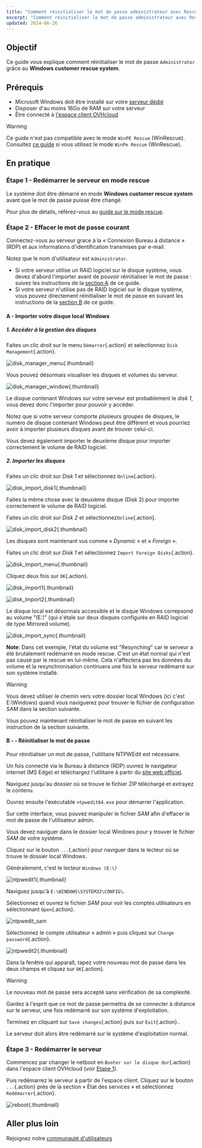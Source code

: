 ```yaml
---
title: "Comment réinitialiser le mot de passe administrateur avec Rescue-Customer-Windows"
excerpt: "Comment réinitialiser le mot de passe administrateur avec Rescue-Customer-Windows"
updated: 2024-06-26
---
```


## Objectif

Ce guide vous explique comment réinitialiser le mot de passe `Administrator` grâce au **Windows customer rescue system**.

## Prérequis

- Microsoft Windows doit être installé sur votre [serveur dédié](/links/bare-metal/bare-metal)
- Disposer d'au moins 16Go de RAM sur votre serveur
- Être connecté à [l'espace client OVHcloud](/links/manager)

> [!warning]
>
> Ce guide n'est pas compatible avec le mode `WinPE Rescue` (WinRescue).
> Consultez [ce guide](/pages/bare_metal_cloud/dedicated_servers/changing-admin-password-on-windows) si vous utilisez le mode `WinPe Rescue` (WinRescue).
>

## En pratique

### Étape 1 - Redémarrer le serveur en mode rescue <a name="step1"></a>

Le système doit être démarré en mode **Windows customer rescue system** avant que le mot de passe puisse être changé.

Pour plus de détails, référez-vous au [guide sur le mode rescue](/pages/bare_metal_cloud/dedicated_servers/rescue-customer-windows).

### Étape 2 - Effacer le mot de passe courant <a name="step2"></a>

Connectez-vous au serveur grace à la « Connexion Bureau à distance » (RDP) et aux informations d'identification transmises par e-mail.

Notez que le nom d'utilisateur est `Administrator`.

- Si votre serveur utilise un RAID logiciel sur le disque système, vous devez d'abord l'importer avant de pouvoir réinitialiser le mot de passe : suivez les instructions de la [section A](#sectionA) de ce guide.
- Si votre serveur n'utilise pas de RAID logiciel sur le disque système, vous pouvez directement réinitialiser le mot de passe en suivant les instructions de la [section B](#sectionB) de ce guide.

#### A - Importer votre disque local Windows <a name="sectionA"></a>

##### 1. Accéder à la gestion des disques

Faites un clic droit sur le menu `Démarrer`{.action} et selectionnez `Disk Management`{.action}.

![disk_manager_menu](images/disk_manager_menu.png){.thumbnail}

Vous pouvez désormais visualiser les disques et volumes du serveur.

![disk_manager_window](images/disk_manager_window1.png){.thumbnail}

Le disque contenant Windows sur votre serveur est probablement le *disk 1*, vous devez donc l'importer pour pouvoir y accéder.

Notez que si votre serveur comporte plusieurs groupes de disques, le numéro de disque contenant Windows peut être différent et vous pourriez avoir à importer plusieurs disques avant de trouver celui-ci.

Vous devez également importer le deuxième disque pour importer correctement le volume de RAID logiciel.

##### 2. Importer les disques

Faites un clic droit sur *Disk 1* et sélectionnez `Online`{.action}.

![disk_import_disk1](images/disk_manager_disk1on.png){.thumbnail}

Faites la même chose avec le deuxième disque (Disk 2) pour importer correctement le volume de RAID logiciel.

Faites un clic droit sur *Disk 2* et sélectionnez`Online`{.action}.

![disk_import_disk2](images/disk_manager_disk2on.png){.thumbnail}

Les disques sont maintenant vus comme « *Dynamic* » et « *Foreign* ».

Faites un clic droit sur *Disk 1* et sélectionnez `Import Foreign Disks`{.action}.

![disk_import_menu](images/disk_manager_diskimport.png){.thumbnail}

Cliquez deux fois sur `OK`{.action}.

![disk_import1](images/disk_import1.png){.thumbnail}

![disk_import2](images/disk_import2.png){.thumbnail}

Le disque local est désormais accessible et le disque Windows correpsond au volume "(E:)" (qui s'étale sur deux disques configurés en RAID logiciel de type Mirrored volume).

![disk_import_sync](images/disk_import_sync.png){.thumbnail}

__Note__: Dans cet exemple, l'état du volume est "Resynching" car le serveur a été brutalement redémarré en mode rescue. C'est un état normal qui n'est pas causé par le rescue en lui-même.
Cela n'affectera pas les données du volume et la resynchronisation continuera une fois le serveur redémarré sur son système installé.

> [!warning]
>
> Vous devez utiliser le chemin vers votre dossier local Windows (ici c'est E:\Windows) quand vous naviguerez pour trouver le fichier de configuration _SAM_ dans la section suivante.

Vous pouvez maintenant réinitialiser le mot de passe en suivant les instruction de la section suivante.

#### B - - Réinitialiser le mot de passe <a name="sectionB"></a>

Pour réinitialiser un mot de passe, l'utilitaire NTPWEdit est nécessaire.

Un fois connecté via le Bureau à distance (RDP) ouvrez le navigateur internet (MS Edge) et téléchargez l'utilitaire à partir du [site web officiel](http://www.cdslow.org.ru/files/ntpwedit/ntpwed07.zip).

Naviguez jusqu'au dossier où se trouve le fichier ZIP téléchargé et extrayez le contenu.

Ouvrez ensuite l'exécutable `ntpwedit64.exe` pour démarrer l'application.

Sur cette interface, vous pouvez manipuler le fichier *SAM* afin d'effacer le mot de passe de l'utilisateur admin.

Vous devez naviguer dans le dossier local Windows pour y trouver le fichier *SAM* de votre système.

Cliquez sur le bouton `...`{.action} pour naviguer dans le lecteur où se trouve le dossier local Windows.

Généralement, c'est le lecteur `Windows (E:\)`

![ntpwedit1](images/ntpwedit_1.png){.thumbnail}

Naviguez jusqu'à `E:\WINDOWS\SYSTEM32\CONFIG\`.

Sélectionnez et ouvrez le fichier *SAM* pour voir les comptes utilisateurs en sélectionnant `Open`{.action}.

![ntpwedit_sam](images/SAM.png)

Sélectionnez le compte utilisateur « admin » puis cliquez sur `Change password`{.action}.

![ntpwedit2](images/ntpwedit_2.png){.thumbnail}

Dans la fenêtre qui apparaît, tapez votre nouveau mot de passe dans les deux champs et cliquez sur `OK`{.action}.

> [!warning]
>
> Le nouveau mot de passe sera accepté sans vérification de sa complexité.
>
> Gardez à l'esprit que ce mot de passe permettra de se connecter à distance sur le serveur, une fois redémarré sur son système d'exploitation.

Terminez en cliquant sur `Save changes`{.action} puis sur `Exit`{.action}..

Le serveur doit alors être redémarré sur le système d'exploitation normal.

### Étape 3 - Redémarrer le serveur <a name="step3"></a>

Commencez par changer le netboot en `Booter sur le disque dur`{.action} dans l'espace client OVHcloud (voir [Etape 1](#step1)).

Puis redémarrez le serveur à partir de l'espace client. Cliquez sur le bouton `...`{.action} près de la section « État des services » et sélectionnez `Redémarrer`{.action}.

![reboot](/pages/assets/screens/control_panel/product-selection/bare-metal-cloud/dedicated-servers/general-information/cp_dedicated_restart.png){.thumbnail}

## Aller plus loin

Rejoignez notre [communauté d'utilisateurs](/links/community)
